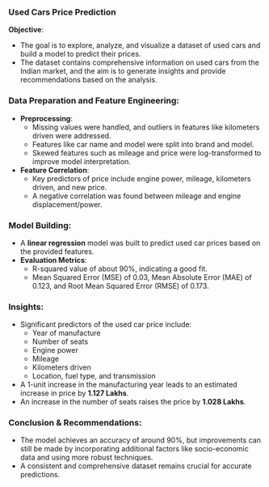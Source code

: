 

### **Used Cars Price Prediction**

**Objective**: 
- The goal is to explore, analyze, and visualize a dataset of used cars and build a model to predict their prices.
- The dataset contains comprehensive information on used cars from the Indian market, and the aim is to generate insights and provide recommendations based on the analysis.


### **Data Preparation and Feature Engineering**:
- **Preprocessing**: 
  - Missing values were handled, and outliers in features like kilometers driven were addressed.
  - Features like car name and model were split into brand and model.
  - Skewed features such as mileage and price were log-transformed to improve model interpretation.
- **Feature Correlation**:
  - Key predictors of price include engine power, mileage, kilometers driven, and new price.
  - A negative correlation was found between mileage and engine displacement/power.

### **Model Building**:
- A **linear regression** model was built to predict used car prices based on the provided features.
- **Evaluation Metrics**:
  - R-squared value of about 90%, indicating a good fit.
  - Mean Squared Error (MSE) of 0.03, Mean Absolute Error (MAE) of 0.123, and Root Mean Squared Error (RMSE) of 0.173.

### **Insights**:
- Significant predictors of the used car price include:
  - Year of manufacture
  - Number of seats
  - Engine power
  - Mileage
  - Kilometers driven
  - Location, fuel type, and transmission
- A 1-unit increase in the manufacturing year leads to an estimated increase in price by **1.127 Lakhs**.
- An increase in the number of seats raises the price by **1.028 Lakhs**.

### **Conclusion & Recommendations**:
- The model achieves an accuracy of around 90%, but improvements can still be made by incorporating additional factors like socio-economic data and using more robust techniques.
- A consistent and comprehensive dataset remains crucial for accurate predictions.

